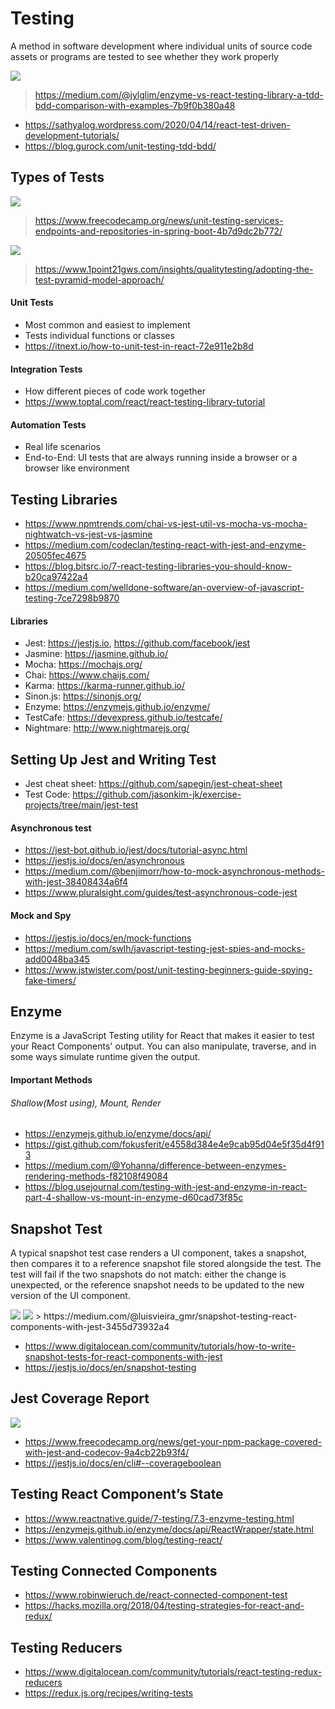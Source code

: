 # Testing
A method in software development where individual units of source code assets or programs are tested to see whether they work properly

<img src="https://miro.medium.com/max/638/0*74Xfdpuqz8gDMcVI">

> https://medium.com/@jylglim/enzyme-vs-react-testing-library-a-tdd-bdd-comparison-with-examples-7b9f0b380a48

* https://sathyalog.wordpress.com/2020/04/14/react-test-driven-development-tutorials/
* https://blog.gurock.com/unit-testing-tdd-bdd/

## Types of Tests
<img src="https://cdn-media-1.freecodecamp.org/images/1*aH_ifsVI0cI5P5Guu1X1CQ.jpeg">

> https://www.freecodecamp.org/news/unit-testing-services-endpoints-and-repositories-in-spring-boot-4b7d9dc2b772/

<img src="https://www.softwaretestingnews.co.uk/wp-content/uploads/2018/07/Screen-Shot-2018-07-04-at-10.35.26.png">

> https://www.1point21gws.com/insights/qualitytesting/adopting-the-test-pyramid-model-approach/

#### Unit Tests
* Most common and easiest to implement
* Tests individual functions or classes
* https://itnext.io/how-to-unit-test-in-react-72e911e2b8d

#### Integration Tests
* How different pieces of code work together
* https://www.toptal.com/react/react-testing-library-tutorial

#### Automation Tests
* Real life scenarios
* End-to-End: UI tests that are always running inside a browser or a browser like environment

## Testing Libraries
* https://www.npmtrends.com/chai-vs-jest-util-vs-mocha-vs-mocha-nightwatch-vs-jest-vs-jasmine
* https://medium.com/codeclan/testing-react-with-jest-and-enzyme-20505fec4675
* https://blog.bitsrc.io/7-react-testing-libraries-you-should-know-b20ca97422a4
* https://medium.com/welldone-software/an-overview-of-javascript-testing-7ce7298b9870

#### Libraries
* Jest: https://jestjs.io, https://github.com/facebook/jest
* Jasmine: https://jasmine.github.io/
* Mocha: https://mochajs.org/
* Chai: https://www.chaijs.com/
* Karma: https://karma-runner.github.io/
* Sinon.js: https://sinonjs.org/
* Enzyme: https://enzymejs.github.io/enzyme/
* TestCafe: https://devexpress.github.io/testcafe/
* Nightmare: http://www.nightmarejs.org/

## Setting Up Jest and Writing Test
* Jest cheat sheet: https://github.com/sapegin/jest-cheat-sheet
* Test Code: https://github.com/jasonkim-jk/exercise-projects/tree/main/jest-test

#### Asynchronous test
* https://jest-bot.github.io/jest/docs/tutorial-async.html
* https://jestjs.io/docs/en/asynchronous
* https://medium.com/@benjimorr/how-to-mock-asynchronous-methods-with-jest-38408434a6f4
* https://www.pluralsight.com/guides/test-asynchronous-code-jest

#### Mock and Spy
* https://jestjs.io/docs/en/mock-functions
* https://medium.com/swlh/javascript-testing-jest-spies-and-mocks-add0048ba345
* https://www.jstwister.com/post/unit-testing-beginners-guide-spying-fake-timers/


## Enzyme
Enzyme is a JavaScript Testing utility for React that makes it easier to test your React Components' output. You can also manipulate, traverse, and in some ways simulate runtime given the output.

#### Important Methods
###### Shallow(Most using), Mount, Render
* https://enzymejs.github.io/enzyme/docs/api/
* https://gist.github.com/fokusferit/e4558d384e4e9cab95d04e5f35d4f913
* https://medium.com/@Yohanna/difference-between-enzymes-rendering-methods-f82108f49084
* https://blog.usejournal.com/testing-with-jest-and-enzyme-in-react-part-4-shallow-vs-mount-in-enzyme-d60cad73f85c

## Snapshot Test
A typical snapshot test case renders a UI component, takes a snapshot, then compares it to a reference snapshot file stored alongside the test. The test will fail if the two snapshots do not match: either the change is unexpected, or the reference snapshot needs to be updated to the new version of the UI component.

<img src="https://miro.medium.com/max/700/1*EDPrWEKqMClrMO6zia570w.png">
<img src="https://miro.medium.com/max/700/1*PgpFYJCIwbUl_7c_EMprwQ.png">
> https://medium.com/@luisvieira_gmr/snapshot-testing-react-components-with-jest-3455d73932a4

* https://www.digitalocean.com/community/tutorials/how-to-write-snapshot-tests-for-react-components-with-jest
* https://jestjs.io/docs/en/snapshot-testing

## Jest Coverage Report
<img src="https://cdn-media-1.freecodecamp.org/images/1*8eP9WhWo1VrmS_kUg7LssA.png">

* https://www.freecodecamp.org/news/get-your-npm-package-covered-with-jest-and-codecov-9a4cb22b93f4/
* https://jestjs.io/docs/en/cli#--coverageboolean

## Testing React Component’s State
* https://www.reactnative.guide/7-testing/7.3-enzyme-testing.html
* https://enzymejs.github.io/enzyme/docs/api/ReactWrapper/state.html
* https://www.valentinog.com/blog/testing-react/

## Testing Connected Components
* https://www.robinwieruch.de/react-connected-component-test
* https://hacks.mozilla.org/2018/04/testing-strategies-for-react-and-redux/

## Testing Reducers
* https://www.digitalocean.com/community/tutorials/react-testing-redux-reducers
* https://redux.js.org/recipes/writing-tests
